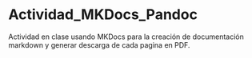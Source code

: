 # Actividad_MKDocs_Pandoc
Actividad en clase usando MKDocs para la creación de documentación markdown y generar descarga de cada pagina en PDF. 

